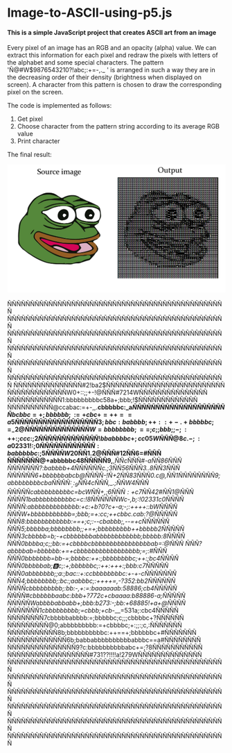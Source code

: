 # Image-to-ASCII-using-p5.js

#### This is a simple JavaScript project that creates ASCII art from an image

Every pixel of an image has an RGB and an opacity (alpha) value. We can extract this information for each pixel and redraw the pixels with letters of the alphabet and some special characters.
The pattern 'Ñ@#W$9876543210?!abc;:+=-,._ ' is arranged in such a way they are in the decreasing order of their density (brightness when displayed on screen).
A character from this pattern is chosen to draw the corresponding pixel on the screen.

The code is implemented as follows:
1. Get pixel
2. Choose character from the pattern string according to its average RGB value
3. Print character
 
The final result:

<img src="output/result.png">

ÑÑÑÑÑÑÑÑÑÑÑÑÑÑÑÑÑÑÑÑÑÑÑÑÑÑÑÑÑÑÑÑÑÑÑÑÑÑÑÑÑÑÑÑÑÑÑÑ
ÑÑÑÑÑÑÑÑÑÑÑÑÑÑÑÑÑÑÑÑÑÑÑÑÑÑÑÑÑÑÑÑÑÑÑÑÑÑÑÑÑÑÑÑÑÑÑÑ
ÑÑÑÑÑÑÑÑÑÑÑÑÑÑÑÑÑÑÑÑÑÑÑÑÑÑÑÑÑÑÑÑÑÑÑÑÑÑÑÑÑÑÑÑÑÑÑÑ
ÑÑÑÑÑÑÑÑÑÑÑÑÑÑÑÑÑÑÑÑÑÑÑÑÑÑÑÑÑÑÑÑÑÑÑÑÑÑÑÑÑÑÑÑÑÑÑÑ
ÑÑÑÑÑÑÑÑÑÑÑÑÑÑÑÑÑÑÑÑÑÑÑÑÑÑÑÑÑÑÑÑÑÑÑÑÑÑÑÑÑÑÑÑÑÑÑÑ
ÑÑÑÑÑÑÑÑÑÑÑÑÑÑÑÑÑÑÑÑÑÑÑÑÑÑÑÑÑÑÑÑÑÑÑÑÑÑÑÑÑÑÑÑÑÑÑÑ
ÑÑÑÑÑÑÑÑÑÑÑÑÑÑÑ#2!ba2$ÑÑÑÑÑÑÑÑÑÑÑÑÑÑÑÑÑÑÑÑÑÑÑÑÑÑ
ÑÑÑÑÑÑÑÑÑÑÑÑÑW0+::;;+-!@ÑÑÑ#7214WÑÑÑÑÑÑÑÑÑÑÑÑÑÑÑ
ÑÑÑÑÑÑÑÑÑÑÑÑ1:bbbbbbbbbc58a+;bbb;!$ÑÑÑÑÑÑÑÑÑÑÑÑÑ
ÑÑÑÑÑÑÑÑÑÑ@ccabac:=+-,,.__cbbbbbc:_a$ÑÑÑÑÑÑÑÑÑÑÑ
ÑÑÑÑÑÑÑÑÑÑbcbbc=+;bbbbbb;:=+cbc+=++==a5ÑÑÑÑÑÑÑÑÑ
ÑÑÑÑÑÑÑÑÑ3;bbc:babbbb;++::+-.+bbbbbc;=_-2@ÑÑÑÑÑÑ
ÑÑÑÑÑÑÑÑW=bbbbbbbb;==;c;;bbb;;-;:++:;ccc:;2ÑÑÑÑÑ
ÑÑÑÑÑÑÑÑ!bbabbbbc+;cc05WÑÑÑ@8c.-;:a02331!:;0ÑÑÑÑ
ÑÑÑÑÑÑÑÑ:babbbbbc:;5ÑÑÑÑW20$ÑÑ1.2@ÑÑÑ#12ÑÑ6=#ÑÑÑ
ÑÑÑÑÑÑÑ@+abbbbbc48ÑÑÑÑÑ9,__,$ÑÑc$ÑÑÑ#-__aÑÑ86ÑÑÑ
ÑÑÑÑÑÑÑ?:babbbb+4ÑÑÑÑÑÑc_.;_3ÑÑ56ÑÑÑ3_.._8ÑÑ3ÑÑÑ
ÑÑÑÑÑÑ6+bbbbbbabcb@ÑÑÑÑ-_!Ñ+2ÑÑ83ÑÑÑ0.c@,$ÑÑ1ÑÑÑ
ÑÑÑÑÑ9;abbbbbbbbcbaÑÑÑÑ:_,:_9ÑÑ4cÑÑÑ$,_.;ÑÑW4ÑÑÑ
ÑÑÑÑÑcabbbbbbbbbc=bcWÑÑ$+,;6ÑÑÑ:+c7ÑÑ$42#ÑÑ1@ÑÑÑ
ÑÑÑÑ1babbbbbbbbbbc=c:!8ÑÑÑÑÑÑWc-,b;:!02331c0ÑÑÑÑ
ÑÑÑÑ:abbbbbbbbbbbbb:+c:+b?0?c+-a;-;:++++::bWÑÑÑÑ
ÑÑÑW+bbbbbbbbbbb=;bbb;=+:cc;++cbbc.cab:__?@ÑÑÑÑÑ
ÑÑÑ8:bbbbbbbbbbbb:==+;c;:-_-cbabbb;_,--=+cÑÑÑÑÑÑ
ÑÑÑ5;bbbbba;bbbbbbbb;;+=+;bbbbbbbbb++bbbbb2ÑÑÑÑÑ
ÑÑÑ3cbbbbb=b;-+cbbbbbbbabbbbbbbbbbbb;bbbbb:8ÑÑÑÑ
ÑÑÑ0bbbba;c;;bb:=+cbbbbcbbbbbbbbbbbbbbbbab=:@ÑÑÑ
ÑÑÑ?abbbbab=bbbbbb:+=+cbbbbbbbbbbbbbbbbb;=;:#ÑÑÑ
ÑÑÑ0bbbbbbb=bb-=;bbbbc:++:;bbbbbbbbc;++:;bc4ÑÑÑÑ
ÑÑÑ0bbbbbab;:b:c;:+;bbbbbbc;:++:+++:;bbb:c7ÑÑÑÑÑ
ÑÑÑ0abbbbbbb;;a:;bac::+:ccbbbbbbbbc:+-+-cÑÑÑÑÑÑÑ
ÑÑÑ4;bbbbbbbb;:bc:;aabbbc;:++++=,-?352:bb2ÑÑÑÑÑÑ
ÑÑÑÑcbbbbbbbbb;:bb:-,+:=:baaaaaab:58886;cb4ÑÑÑÑÑ
ÑÑÑÑ#cbbbbbbaabc:bbb+?772c+cbaaaa:b88886-a;ÑÑÑÑÑ
ÑÑÑÑÑWabbbbabbabb+;bbb:b273:-;bb:+68885!+a+@ÑÑÑÑ
ÑÑÑÑÑÑÑ1cbbbbbbbbb;=cbbb;+cb-___=531a;:cbc4ÑÑÑÑÑ
ÑÑÑÑÑÑÑÑ7cbbbbbabbbb:=;bbbbbc;c;;;cbbbbc+?ÑÑÑÑÑÑ
ÑÑÑÑÑÑÑÑÑ@0;abbbbbbbbb:=+cbbbbc;+:;;:;c,:ÑÑÑÑÑÑÑ
ÑÑÑÑÑÑÑÑÑÑÑ8b;bbbbbbbbbbc:++==+;bbbbbbc+#ÑÑÑÑÑÑÑ
ÑÑÑÑÑÑÑÑÑÑÑÑÑ6b;babbabbbbbbbbbbabbbc==a#ÑÑÑÑÑÑÑÑ
ÑÑÑÑÑÑÑÑÑÑÑÑÑÑÑ9?c:bbbbbbbbbbabc+=;?8ÑÑÑÑÑÑÑÑÑÑÑ
ÑÑÑÑÑÑÑÑÑÑÑÑÑÑÑÑÑÑ#731??!!!!a!279WÑÑÑÑÑÑÑÑÑÑÑÑÑÑ
ÑÑÑÑÑÑÑÑÑÑÑÑÑÑÑÑÑÑÑÑÑÑÑÑÑÑÑÑÑÑÑÑÑÑÑÑÑÑÑÑÑÑÑÑÑÑÑÑ
ÑÑÑÑÑÑÑÑÑÑÑÑÑÑÑÑÑÑÑÑÑÑÑÑÑÑÑÑÑÑÑÑÑÑÑÑÑÑÑÑÑÑÑÑÑÑÑÑ
ÑÑÑÑÑÑÑÑÑÑÑÑÑÑÑÑÑÑÑÑÑÑÑÑÑÑÑÑÑÑÑÑÑÑÑÑÑÑÑÑÑÑÑÑÑÑÑÑ
ÑÑÑÑÑÑÑÑÑÑÑÑÑÑÑÑÑÑÑÑÑÑÑÑÑÑÑÑÑÑÑÑÑÑÑÑÑÑÑÑÑÑÑÑÑÑÑÑ
ÑÑÑÑÑÑÑÑÑÑÑÑÑÑÑÑÑÑÑÑÑÑÑÑÑÑÑÑÑÑÑÑÑÑÑÑÑÑÑÑÑÑÑÑÑÑÑÑ
ÑÑÑÑÑÑÑÑÑÑÑÑÑÑÑÑÑÑÑÑÑÑÑÑÑÑÑÑÑÑÑÑÑÑÑÑÑÑÑÑÑÑÑÑÑÑÑÑ
